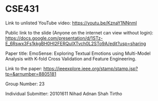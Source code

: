 # CSE431
Link to unlisted YouTube video:
https://youtu.be/KznaY1NNnmI


Public link to the slide (Anyone on the internet can view without login):
https://docs.google.com/presentation/d/1STz-E_6Rswx3Fs1kkgBH0HI2FERQuIXTvch0L2STo9A/edit?usp=sharing

Paper title:
EmoSense: Exploring Textual Emotions using Multi-Model Analysis with K-fold Cross Validation and Feature Engineering.

Link to the paper:
https://ieeexplore.ieee.org/stamp/stamp.jsp?tp=&arnumber=8805181

Group Number:
23

Individual Submitter:
20101611 Nihad Adnan Shah Tirtho
